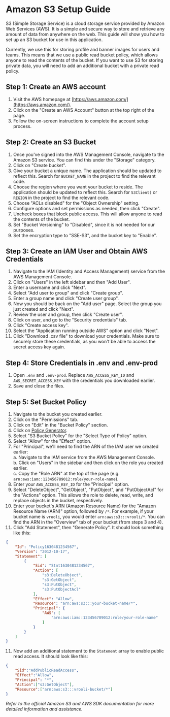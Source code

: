 # Amazon S3 Setup Guide
S3 (Simple Storage Service) is a cloud storage service provided by Amazon Web Services (AWS). It is a simple and secure way to store and retrieve any amount of data from anywhere on the web. This guide will show you how to set up an S3 bucket for use in this application. 

Currently, we use this for storing profile and banner images for users and teams. This means that we use a public read bucket policy, which allows anyone to read the contents of the bucket. If you want to use S3 for storing private data, you will need to add an additional bucket with a private read policy.

## Step 1: Create an AWS account
1. Visit the AWS homepage at [https://aws.amazon.com/](https://aws.amazon.com/).
2. Click on the "Create an AWS Account" button at the top right of the page.
3. Follow the on-screen instructions to complete the account setup process.

## Step 2: Create an S3 Bucket
1. Once you've signed into the AWS Management Console, navigate to the Amazon S3 service. You can find this under the "Storage" category.
2. Click on "Create bucket".
3. Give your bucket a unique name. The application should be updated to reflect this. Search for `BUCKET_NAME` in the project to find the relevant code.
4. Choose the region where you want your bucket to reside. The application should be updated to reflect this. Search for `S3Client(` or `REGION` in the project to find the relevant code.
5. Choose "ACLs disabled" for the "Object Ownership" setting.
6. Configure options and set permissions as needed, then click "Create".
7. Uncheck boxes that block public access. This will allow anyone to read the contents of the bucket.
8. Set "Bucket Versioning" to "Disabled", since it is not needed for our purposes.
9. Set the encryption type to "SSE-S3", and the bucket key to "Enable".

## Step 3: Create an IAM User and Obtain AWS Credentials
1. Navigate to the IAM (Identity and Access Management) service from the AWS Management Console.
2. Click on "Users" in the left sidebar and then "Add User".
3. Enter a username and click "Next".
4. Select "Add user to group" and click "Create group".
5. Enter a group name and click "Create user group".
6. Now you should be back on the "Add user" page. Select the group you just created and click "Next".
7. Review the user and group, then click "Create user".
8. Click on user, and go to the "Security credentials" tab.
9. Click "Create access key".
10. Select the "Application running outside AWS" option and click "Next".
11. Click "Download .csv file" to download your credentials. Make sure to securely store these credentials, as you won't be able to access the secret access key again.

## Step 4: Store Credentials in .env and .env-prod
1. Open `.env` and `.env-prod`. Replace `AWS_ACCESS_KEY_ID` and `AWS_SECRET_ACCESS_KEY` with the credentials you downloaded earlier.
2. Save and close the files.

## Step 5: Set Bucket Policy
1. Navigate to the bucket you created earlier.
2. Click on the "Permissions" tab.
3. Click on "Edit" in the "Bucket Policy" section.
4. Click on [Policy Generator](https://awspolicygen.s3.amazonaws.com/policygen.html).
5. Select "S3 Bucket Policy" for the "Select Type of Policy" option.
6. Select "Allow" for the "Effect" option.
7. For "Principal", we'll need to find the ARN of the IAM user we created earlier:  
    a. Navigate to the IAM service from the AWS Management Console.  
    b. Click on "Users" in the sidebar and then click on the role you created earlier.  
    c. Copy the "Role ARN" at the top of the page (e.g. `arn:aws:iam::123456789012:role/your-role-name`).
7. Enter your `AWS_ACCESS_KEY_ID` for the "Principal" option.
8. Select "DeleteObject", "GetObject", "PutObject", and "PutObjectAcl" for the "Actions" option. This allows the role to delete, read, write, and replace objects in the bucket, respectively.
9. Enter your bucket's ARN (Amazon Resource Name) for the "Amazon Resource Name (ARN)" option, followed by `/*`. For example, if your bucket name is `vrooli`, you would enter `arn:aws:s3:::vrooli/*`. You can find the ARN in the "Overview" tab of your bucket (from steps 3 and 4).
10. Click "Add Statement", then "Generate Policy". It should look something like this:
```json
{
    "Id": "Policy1630481234567",
    "Version": "2012-10-17",
    "Statement": [
        {
            "Sid": "Stmt1630481234567",
            "Action": [
                "s3:DeleteObject",
                "s3:GetObject",
                "s3:PutObject",
                "s3:PutObjectAcl"
            ],
            "Effect": "Allow",
            "Resource": "arn:aws:s3:::your-bucket-name/*",
            "Principal": {
                "AWS": [
                    "arn:aws:iam::123456789012:role/your-role-name"
                ]
            }
        }
    ]
}
```  
11. Now add an additional statement to the `Statement` array to enable public read access. It should look like this:
```json
{
    "Sid":"AddPublicReadAccess",
    "Effect":"Allow",
    "Principal": "*",
    "Action":["s3:GetObject"],
    "Resource":["arn:aws:s3:::vrooli-bucket/*"]
}
```

*Refer to the official Amazon S3 and AWS SDK documentation for more detailed information and assistance.*
